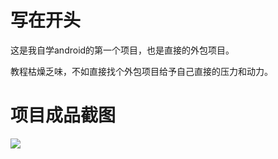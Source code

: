 # 写在开头

这是我自学android的第一个项目，也是直接的外包项目。

教程枯燥乏味，不如直接找个外包项目给予自己直接的压力和动力。

# 项目成品截图

![](/home/nobel/Desktop/Nobellcq.github.io/images/autoApp.png)